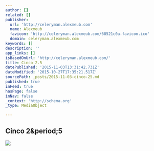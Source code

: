 ```yaml
---
author: []
related: []
publisher:
  url: 'http://celeryman.alexmeub.com'
  name: Alexmeub
  favicon: 'http://celeryman.alexmeub.com/68521c0a.favicon.ico'
  domain: celeryman.alexmeub.com
keywords: []
description: ''
app_links: []
isBasedOnUrl: 'http://celeryman.alexmeub.com/'
title: Cinco 2.5
datePublished: '2015-11-03T13:31:42.731Z'
dateModified: '2015-10-27T17:35:21.517Z'
sourcePath: _posts/2015-11-03-cinco-25.md
published: true
inFeed: true
hasPage: false
inNav: false
_context: 'http://schema.org'
_type: MediaObject

---
```

<article style=""><h1>Cinco 2&amp;period;5</h1><p></p><img src="http://i3.ytimg.com/vi/MHWBEK8w_YY/hqdefault.jpg" /></article>